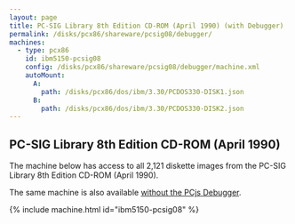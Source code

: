 ```yaml
---
layout: page
title: PC-SIG Library 8th Edition CD-ROM (April 1990) (with Debugger)
permalink: /disks/pcx86/shareware/pcsig08/debugger/
machines:
  - type: pcx86
    id: ibm5150-pcsig08
    config: /disks/pcx86/shareware/pcsig08/debugger/machine.xml
    autoMount:
      A:
        path: /disks/pcx86/dos/ibm/3.30/PCDOS330-DISK1.json
      B:
        path: /disks/pcx86/dos/ibm/3.30/PCDOS330-DISK2.json
---
```


PC-SIG Library 8th Edition CD-ROM (April 1990)
----------------------------------------------

The machine below has access to all 2,121 diskette images from the PC-SIG Library 8th Edition CD-ROM (April 1990).

The same machine is also available [without the PCjs Debugger](../).

{% include machine.html id="ibm5150-pcsig08" %}
